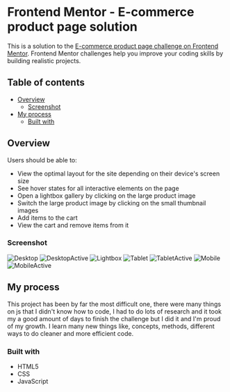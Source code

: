 # Frontend Mentor - E-commerce product page solution

This is a solution to the [E-commerce product page challenge on Frontend Mentor](https://www.frontendmentor.io/challenges/ecommerce-product-page-UPsZ9MJp6). Frontend Mentor challenges help you improve your coding skills by building realistic projects.

## Table of contents

- [Overview](#overview)
  - [Screenshot](#screenshot)
- [My process](#my-process)
  - [Built with](#built-with)

## Overview

Users should be able to:

- View the optimal layout for the site depending on their device's screen size
- See hover states for all interactive elements on the page
- Open a lightbox gallery by clicking on the large product image
- Switch the large product image by clicking on the small thumbnail images
- Add items to the cart
- View the cart and remove items from it

### Screenshot

![Desktop](Result/Desktop.jpeg)
![DesktopActive](Result/DesktopActive.jpeg)
![Lightbox](Result/Lightbox.jpeg)
![Tablet](Result/Tablet.jpeg)
![TabletActive](Result/TabletActive.jpeg)
![Mobile](Result/Mobile.jpeg)
![MobileActive](Result/MobileActive.jpeg)

## My process

This project has been by far the most difficult one, there were many things on js that I didn't know how to code, I had to do lots of research and it took my a good amount of days to finish the challenge but I did it and I'm proud of my growth. I learn many new things like, concepts, methods, different ways to do cleaner and more efficient code.

### Built with

- HTML5
- CSS
- JavaScript
